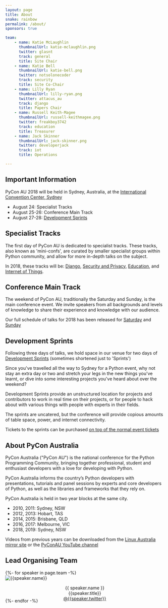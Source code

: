 ```yaml
---
layout: page
title: About 
snake: rainbow
permalink: /about/
sponsors: true

team: 
    - name: Katie McLaughlin
      thumbnailUrl: katie-mclaughlin.png
      twitter: glasnt 
      track: general
      title: Site Chair
    - name: Katie Bell
      thumbnailUrl: katie-bell.png
      twitter: notsolonecoder
      track: security
      title: Site Co-Chair
    - name: Lilly Ryan
      thumbnailUrl: lilly-ryan.png
      twitter: attacus_au
      track: django
      title: Papers Chair
    - name: Russell Keith-Magee
      thumbnailUrl: russell-keithmagee.png
      twitter: freakboy3742
      track: education
      title: Treasurer
    - name: Jack Skinner
      thumbnailUrl: jack-skinner.png
      twitter: developerjack
      track: iot
      title: Operations

---
```


## Important Information

PyCon AU 2018 will be held in Sydney, Australia, at the [International Convention Center, Sydney](https://www.iccsydney.com.au)

- August 24: Specialist Tracks
- August 25-26: Conference Main Track 
- August 27-28: [Development Sprints](/sprints)


## Specialist Tracks

The first day of PyCon AU is dedicated to specialist tracks. These tracks, also known as 'mini-confs', are curated
by smaller specialist groups within Python community, and allow for more in-depth talks on the subject. 

In 2018, these tracks will be: [Django](/djangoconau), [Security and Privacy](/security-and-privacy-track), [Education](/education-track), and [Internet of Things](/internet-of-things-track).

## Conference Main Track

The weekend of PyCon AU, traditionally the Saturday and Sunday, is the main conference event. We invite speakers from all backgrounds and levels of knowledge to share their experience and knowledge with our audience. 

Our full schedule of talks for 2018 has been released for [Saturday](/schedule/saturday) and [Sunday](/schedule/sunday)

## Development Sprints

Following three days of talks, we hold space in our venue for two days of [Development Sprints](/sprints) (sometimes shortened just to 'Sprints')

Since you've travelled all the way to Sydney for a Python event, why not stay an extra day or two and stretch your legs in the new things you've learnt, or dive into some interesting projects you've heard about over the weekend?

Development Sprints provide an unstructured location for projects and contributors to work in real time on their projects, or for people to hack about with various things with people with experts in their fields. 

The sprints are uncatered, but the conference will provide copious amounts of table space, power, and internet connectivity. 

Tickets to the sprints can be purchased [on top of the normal event tickets](/attend/ticket-tiers)

## About PyCon Australia

PyCon Australia ("PyCon AU") is the national conference for the Python
Programming Community, bringing together professional, student and enthusiast developers
with a love for developing with Python.

PyCon Australia informs the country’s Python developers with presentations,
tutorials and panel sessions by experts and core developers of Python, as well
as the libraries and frameworks that they rely on.

PyCon Australia is held in two year blocks at the same city.

- 2010, 2011: Sydney, NSW
- 2012, 2013: Hobart, TAS
- 2014, 2015: Brisbane, QLD
- 2016, 2017: Melbourne, VIC
- 2018, 2019: Sydney, NSW

Videos from previous years can be downloaded from the [Linux Australia mirror site](http://mirror.linux.org.au/pycon-au/) or the [PyConAU YouTube channel](https://www.youtube.com/user/PyConAU/playlists)


## Lead Organising Team

<div class="row">
<div class="offset-lg-1"></div>
{%- for speaker in page.team -%}
  <div class="col-12 col-lg-2">
    <img class="rounded-circle speaker-picture border-{{speaker.track}} mx-auto" style="max-height: 166px"  alt="{{speaker.name}}" src="{{ site.baseurl | append: '/static/img/people/' | append: speaker.thumbnailUrl }}">
    <p align="center" style="margin-bottom: -10px"><span class="speaker_name" style="white-space: nowrap">{{ speaker.name }}</span>
    <br>{{speaker.title}}
    <br><a href="https://twitter.com/{{ speaker.twitter}}">@{{speaker.twitter}}</a>
    </p>
  </div>
{%- endfor -%}
</div>

